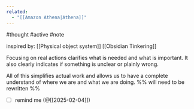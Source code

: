 ```yaml
---
related:
  - "[[Amazon Athena|Athena]]"
---
```

#thought #active #note 

inspired by: [[Physical object system]] [[Obsidian Tinkering]]

Focusing on real actions clarifies what is needed and what is important.
It also clearly indicates if something is unclear or plainly wrong.

All of this simplifies actual work and allows us to have a complete understand of where we are and what we are doing.
%% will need to be rewritten %%

- [ ] remind me (@[[2025-02-04]])
